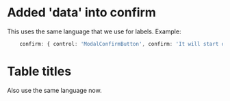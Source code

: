 # Added 'data' into confirm

This uses the same language that we use for labels. Example:

```typescript
    confirm: { control: 'ModalConfirmButton', confirm: 'It will start on {~/tempCreatePlan/createPlanStart}' }
```

# Table titles
Also use the same language now.

